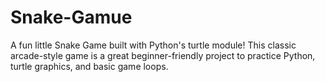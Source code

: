 # Snake-Gamue
A fun little Snake Game built with Python's turtle module! This classic arcade-style game is a great beginner-friendly project to practice Python, turtle graphics, and basic game loops.
